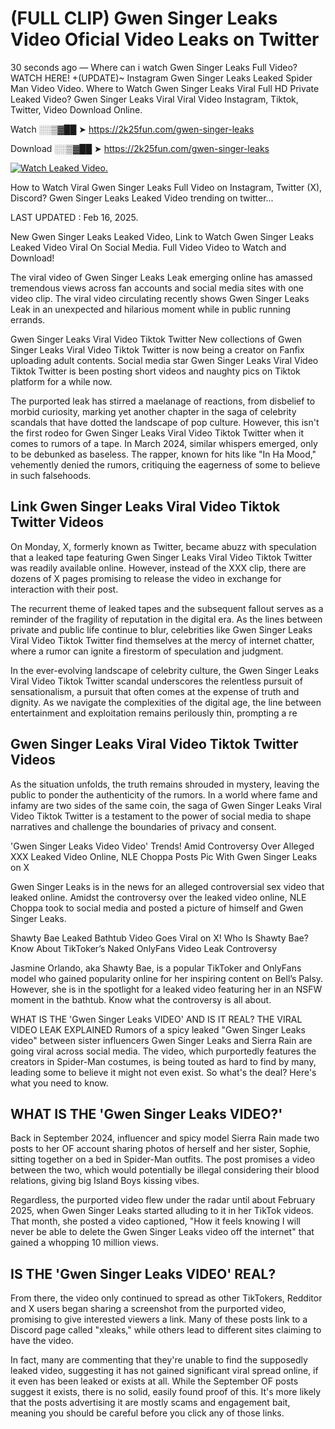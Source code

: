 # (FULL CLIP) Gwen Singer Leaks Video Oficial Video Leaks on Twitter

30 seconds ago — Where can i watch Gwen Singer Leaks Full Video? WATCH HERE! +(UPDATE)~ Instagram Gwen Singer Leaks Leaked Spider Man Video Video. Where to Watch Gwen Singer Leaks Viral Full HD Private Leaked Video? Gwen Singer Leaks Viral Viral Video Instagram, Tiktok, Twitter, Video Download Online.

Watch ░░▒▓██ ➤ https://2k25fun.com/gwen-singer-leaks

Download ░░▒▓██ ➤ https://2k25fun.com/gwen-singer-leaks

[![Watch Leaked Video.](https://miro.medium.com/v2/resize:fit:828/format:webp/1*cilzJN44JGOrTw9NJCrNHA.gif "Watch Leaked Video")](https://2k25fun.com/gwen-singer-leaks)

How to Watch Viral Gwen Singer Leaks Full Video on Instagram, Twitter (X), Discord? Gwen Singer Leaks Leaked Video trending on twitter...

LAST UPDATED : Feb 16, 2025.

New Gwen Singer Leaks Leaked Video, Link to Watch Gwen Singer Leaks Leaked Video Viral On Social Media. Full Video Video to Watch and Download!

The viral video of Gwen Singer Leaks Leak emerging online has amassed tremendous views across fan accounts and social media sites with one video clip. The viral video circulating recently shows Gwen Singer Leaks Leak in an unexpected and hilarious moment while in public running errands.

Gwen Singer Leaks Viral Video Tiktok Twitter New collections of Gwen Singer Leaks Viral Video Tiktok Twitter is now being a creator on Fanfix uploading adult contents. Social media star Gwen Singer Leaks Viral Video Tiktok Twitter is been posting short videos and naughty pics on Tiktok platform for a while now.

The purported leak has stirred a maelanage of reactions, from disbelief to morbid curiosity, marking yet another chapter in the saga of celebrity scandals that have dotted the landscape of pop culture. However, this isn't the first rodeo for Gwen Singer Leaks Viral Video Tiktok Twitter when it comes to rumors of a tape. In March 2024, similar whispers emerged, only to be debunked as baseless. The rapper, known for hits like "In Ha Mood," vehemently denied the rumors, critiquing the eagerness of some to believe in such falsehoods.

## Link Gwen Singer Leaks Viral Video Tiktok Twitter Videos

On Monday, X, formerly known as Twitter, became abuzz with speculation that a leaked tape featuring Gwen Singer Leaks Viral Video Tiktok Twitter was readily available online. However, instead of the XXX clip, there are dozens of X pages promising to release the video in exchange for interaction with their post.

The recurrent theme of leaked tapes and the subsequent fallout serves as a reminder of the fragility of reputation in the digital era. As the lines between private and public life continue to blur, celebrities like Gwen Singer Leaks Viral Video Tiktok Twitter find themselves at the mercy of internet chatter, where a rumor can ignite a firestorm of speculation and judgment.

In the ever-evolving landscape of celebrity culture, the Gwen Singer Leaks Viral Video Tiktok Twitter scandal underscores the relentless pursuit of sensationalism, a pursuit that often comes at the expense of truth and dignity. As we navigate the complexities of the digital age, the line between entertainment and exploitation remains perilously thin, prompting a re

##  Gwen Singer Leaks Viral Video Tiktok Twitter Videos

As the situation unfolds, the truth remains shrouded in mystery, leaving the public to ponder the authenticity of the rumors. In a world where fame and infamy are two sides of the same coin, the saga of Gwen Singer Leaks Viral Video Tiktok Twitter is a testament to the power of social media to shape narratives and challenge the boundaries of privacy and consent.

'Gwen Singer Leaks Video Video' Trends! Amid Controversy Over Alleged XXX Leaked Video Online, NLE Choppa Posts Pic With Gwen Singer Leaks on X

Gwen Singer Leaks is in the news for an alleged controversial sex video that leaked online. Amidst the controversy over the leaked video online, NLE Choppa took to social media and posted a picture of himself and Gwen Singer Leaks.

Shawty Bae Leaked Bathtub Video Goes Viral on X! Who Is Shawty Bae? Know About TikToker’s Naked OnlyFans Video Leak Controversy

Jasmine Orlando, aka Shawty Bae, is a popular TikToker and OnlyFans model who gained popularity online for her inspiring content on Bell’s Palsy. However, she is in the spotlight for a leaked video featuring her in an NSFW moment in the bathtub. Know what the controversy is all about.

WHAT IS THE 'Gwen Singer Leaks VIDEO' AND IS IT REAL? THE VIRAL VIDEO LEAK EXPLAINED Rumors of a spicy leaked "Gwen Singer Leaks video" between sister influencers Gwen Singer Leaks and Sierra Rain are going viral across social media. The video, which purportedly features the creators in Spider-Man costumes, is being touted as hard to find by many, leading some to believe it might not even exist. So what's the deal? Here's what you need to know.

## WHAT IS THE 'Gwen Singer Leaks VIDEO?'

Back in September 2024, influencer and spicy model Sierra Rain made two posts to her OF account sharing photos of herself and her sister, Sophie, sitting together on a bed in Spider-Man outfits. The post promises a video between the two, which would potentially be illegal considering their blood relations, giving big Island Boys kissing vibes.

Regardless, the purported video flew under the radar until about February 2025, when Gwen Singer Leaks started alluding to it in her TikTok videos. That month, she posted a video captioned, "How it feels knowing I will never be able to delete the Gwen Singer Leaks video off the internet" that gained a whopping 10 million views.

## IS THE 'Gwen Singer Leaks VIDEO' REAL?

From there, the video only continued to spread as other TikTokers, Redditor and X users began sharing a screenshot from the purported video, promising to give interested viewers a link. Many of these posts link to a Discord page called "xleaks," while others lead to different sites claiming to have the video.

In fact, many are commenting that they're unable to find the supposedly leaked video, suggesting it has not gained significant viral spread online, if it even has been leaked or exists at all. While the September OF posts suggest it exists, there is no solid, easily found proof of this. It's more likely that the posts advertising it are mostly scams and engagement bait, meaning you should be careful before you click any of those links.